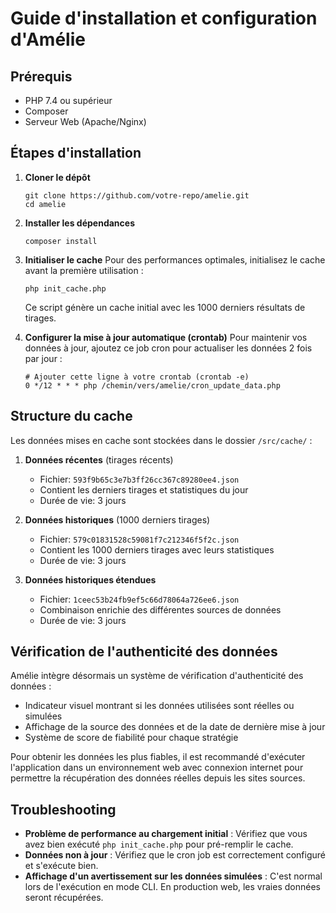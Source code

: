 # Guide d'installation et configuration d'Amélie

## Prérequis
- PHP 7.4 ou supérieur
- Composer
- Serveur Web (Apache/Nginx)

## Étapes d'installation

1. **Cloner le dépôt**
   ```
   git clone https://github.com/votre-repo/amelie.git
   cd amelie
   ```

2. **Installer les dépendances**
   ```
   composer install
   ```

3. **Initialiser le cache**
   Pour des performances optimales, initialisez le cache avant la première utilisation :
   ```
   php init_cache.php
   ```
   Ce script génère un cache initial avec les 1000 derniers résultats de tirages.

4. **Configurer la mise à jour automatique (crontab)**
   Pour maintenir vos données à jour, ajoutez ce job cron pour actualiser les données 2 fois par jour :
   ```
   # Ajouter cette ligne à votre crontab (crontab -e)
   0 */12 * * * php /chemin/vers/amelie/cron_update_data.php
   ```

## Structure du cache

Les données mises en cache sont stockées dans le dossier `/src/cache/` :

1. **Données récentes** (tirages récents)
   - Fichier: `593f9b65c3e7b3ff26cc367c89280ee4.json`
   - Contient les derniers tirages et statistiques du jour
   - Durée de vie: 3 jours

2. **Données historiques** (1000 derniers tirages)
   - Fichier: `579c01831528c59081f7c212346f5f2c.json`
   - Contient les 1000 derniers tirages avec leurs statistiques
   - Durée de vie: 3 jours

3. **Données historiques étendues**
   - Fichier: `1ceec53b24fb9ef5c66d78064a726ee6.json`
   - Combinaison enrichie des différentes sources de données
   - Durée de vie: 3 jours

## Vérification de l'authenticité des données

Amélie intègre désormais un système de vérification d'authenticité des données :

- Indicateur visuel montrant si les données utilisées sont réelles ou simulées
- Affichage de la source des données et de la date de dernière mise à jour
- Système de score de fiabilité pour chaque stratégie

Pour obtenir les données les plus fiables, il est recommandé d'exécuter l'application dans un environnement web avec connexion internet pour permettre la récupération des données réelles depuis les sites sources.

## Troubleshooting

- **Problème de performance au chargement initial** : Vérifiez que vous avez bien exécuté `php init_cache.php` pour pré-remplir le cache.
- **Données non à jour** : Vérifiez que le cron job est correctement configuré et s'exécute bien.
- **Affichage d'un avertissement sur les données simulées** : C'est normal lors de l'exécution en mode CLI. En production web, les vraies données seront récupérées.